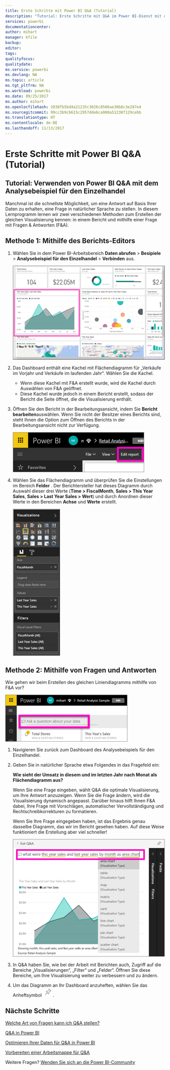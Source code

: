 ```yaml
---
title: Erste Schritte mit Power BI Q&A (Tutorial)
description: "Tutorial: Erste Schritte mit Q&A im Power BI-Dienst mit dem Analysebeispiel für den Einzelhandel"
services: powerbi
documentationcenter: 
author: mihart
manager: kfile
backup: 
editor: 
tags: 
qualityfocus: 
qualitydate: 
ms.service: powerbi
ms.devlang: NA
ms.topic: article
ms.tgt_pltfrm: NA
ms.workload: powerbi
ms.date: 09/25/2017
ms.author: mihart
ms.openlocfilehash: 2038fb5bd4a21235c3026c8506ae30b8c3e287e4
ms.sourcegitcommit: 99cc3b9cb615c2957dde6ca908a51238f129cebb
ms.translationtype: HT
ms.contentlocale: de-DE
ms.lasthandoff: 11/13/2017
---
```

# <a name="get-started-with-power-bi-qa-tutorial"></a>Erste Schritte mit Power BI Q&A (Tutorial)
## <a name="tutorial-use-power-bi-qa-with-the-retail-analysis-sample"></a>Tutorial: Verwenden von Power BI Q&A mit dem Analysebeispiel für den Einzelhandel
Manchmal ist die schnellste Möglichkeit, um eine Antwort auf Basis Ihrer Daten zu erhalten, eine Frage in natürlicher Sprache zu stellen.  In diesem Lernprogramm lernen wir zwei verschiedenen Methoden zum Erstellen der gleichen Visualisierung kennen: in einem Bericht und mithilfe einer Frage mit Fragen & Antworten (F&A).  

## <a name="method-1-using-the-report-editor"></a>Methode 1: Mithilfe des Berichts-Editors
1. Wählen Sie in dem Power BI-Arbeitsbereich **Daten abrufen** \> **Besipiele** \> **Analysebeispiel für den Einzelhandel**  >  **Verbinden** aus.
   
    ![](media/power-bi-visualization-introduction-to-q-and-a/power-bi-dashboard.png)
2. Das Dashboard enthält eine Kachel mit Flächendiagramm für „Verkäufe im Vorjahr und Verkäufe im laufenden Jahr“.  Wählen Sie die Kachel. 
   
   * Wenn diese Kachel mit F&A erstellt wurde, wird die Kachel durch Auswählen von F&A geöffnet. 
   * Diese Kachel wurde jedoch in einem Bericht erstellt, sodass der Bericht die Seite öffnet, die die Visualisierung enthält.
3. Öffnen Sie den Bericht in der Bearbeitungsansicht, indem Sie **Bericht bearbeiten**auswählen.  Wenn Sie nicht der Besitzer eines Berichts sind, steht Ihnen die Option zum Öffnen des Berichts in der Bearbeitungsansicht nicht zur Verfügung.
   
    ![](media/power-bi-visualization-introduction-to-q-and-a/power-bi-edit-report.png)
4. Wählen Sie das Flächendiagramm und überprüfen Sie die Einstellungen im Bereich **Felder** .  Der Berichtersteller hat dieses Diagramm durch Auswahl dieser drei Werte (**Time > FiscalMonth**, **Sales > This Year Sales**, **Sales > Last Year Sales > Wert**) und durch Anordnen dieser Werte in den Bereichen **Achse** und **Werte** erstellt.
   
    ![](media/power-bi-visualization-introduction-to-q-and-a/gnatutorial_3-new.png)

## <a name="method-2-using-qa"></a>Methode 2: Mithilfe von Fragen und Antworten
Wie gehen wir beim Erstellen des gleichen Liniendiagramms mithilfe von F&A vor?

![](media/power-bi-visualization-introduction-to-q-and-a/power-bi-qna.png)

1. Navigieren Sie zurück zum Dashboard des Analysebeispiels für den Einzelhandel.
2. Geben Sie in natürlicher Sprache etwa Folgendes in das Fragefeld ein:
   
   **Wie sieht der Umsatz in diesem und im letzten Jahr nach Monat als Flächendiagramm aus?**
   
   Wenn Sie eine Frage eingeben, wählt Q&A die optimale Visualisierung, um Ihre Antwort anzuzeigen. Wenn Sie die Frage ändern, wird die Visualisierung dynamisch angepasst. Darüber hinaus hilft Ihnen F&A dabei, Ihre Frage mit Vorschlägen, automatischer Vervollständigung und Rechtschreibkorrekturen zu formatieren.
   
   Wenn Sie Ihre Frage eingegeben haben, ist das Ergebnis genau dasselbe Diagramm, das wir im Bericht gesehen haben.  Auf diese Weise funktioniert die Erstellung aber viel schneller!
   
   ![](media/power-bi-visualization-introduction-to-q-and-a/powerbi-qna-areachart.png)
3. In Q&A haben Sie, wie bei der Arbeit mit Berichten auch, Zugriff auf die Bereiche „Visualisierungen“, „Filter“ und „Felder“.  Öffnen Sie diese Bereiche, um Ihre Visualisierung weiter zu verbessern und zu ändern.
4. Um das Diagramm an Ihr Dashboard anzuheften, wählen Sie das Anheftsymbol ![](media/power-bi-visualization-introduction-to-q-and-a/pinnooutline.png).

## <a name="next-steps"></a>Nächste Schritte
[Welche Art von Fragen kann ich Q&A stellen?](service-q-and-a.md)

[Q&A in Power BI](service-q-and-a.md)

[Optimieren Ihrer Daten für Q&A in Power BI](service-prepare-data-for-q-and-a.md)

[Vorbereiten einer Arbeitsmappe für Q&A](service-prepare-data-for-q-and-a.md)

Weitere Fragen? [Wenden Sie sich an die Power BI-Community](http://community.powerbi.com/)

